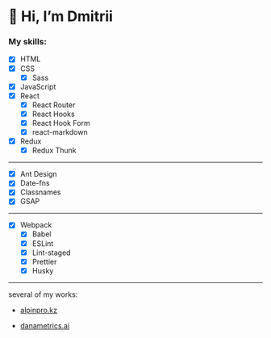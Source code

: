 # 👋 Hi, I’m Dmitrii

### My skills:

- [x] HTML
- [x] CSS
  - [x] Sass
- [x] JavaScript
- [x] React
  - [x] React Router
  - [x] React Hooks
  - [x] React Hook Form
  - [x] react-markdown
- [x] Redux
  - [x] Redux Thunk

---

- [x] Ant Design
- [x] Date-fns
- [x] Classnames
- [x] GSAP

---

 - [x] Webpack
    - [x] Babel
    - [x] ESLint
    - [x] Lint-staged
    - [x] Prettier
    - [x] Husky

---

several of my works:

- [alpinpro.kz](https://alpinpro.kz/)

- [danametrics.ai](https://danametrics.ai/)

[//]: # ( ✅ 👋 ✔️ )

[//]: # (👀 I’m interested in ...)

[//]: # (🌱 I’m currently learning Redux)

[//]: # (💞️ I’m looking to collaborate on ...)

[//]: # (📫 How to reach me ...)

[//]: # ()
[//]: # (✅ Requirements:)

[//]: # (✔️ 3+ years of professional experience as an HTML-coder)

[//]: # (✔️ Excellent knowledge of HTML, CSS)

[//]: # (✔️ Good understanding of UI/UX design and cross-browser layout)

[//]: # (✔️ Strong knowledge in CSS/JS animation)

[//]: # (✔️ Experience working with CSS Pre-Processors: Sass/Less)

[//]: # (✔️ Understanding of web application performance optimization)

[//]: # (✔️ Experience with Figma / Sketch / Photoshop)

[//]: # (✔️ At least Intermediate lvl of English)

[//]: # ()
[//]: # (✅ Nice to Have:)

[//]: # (✔️ Understanding of front-end build tools &#40;Gulp, Webpack, etc&#41;)

[//]: # (✔️ Knowledge of HTML email templates)

[//]: # (✔️ Experience working with CSS frameworks)

[//]: # (✔️ Experience working with template engines &#40;pug, Handlebars, etc&#41;)

[//]: # (✔️ Experience with Canvas API / WebGL / ThreeJS / GSAP)

[//]: # ()
[//]: # (✅Duties and opportunities)

[//]: # (✔️ Develop the efficient, fast and adaptive layout of interfaces)

[//]: # (✔️ Collaborate with developers and web designers to improve product)

[//]: # (✔️ Introduce ideas, solutions and optimise existing applications)

[//]: # ()
[//]: # ()
[//]: # (✅ We offer excellent benefits, including but not limited to:)

[//]: # ()
[//]: # (🧑🏻‍💻 Learning and development opportunities and interesting challenging tasks;)

[//]: # ()
[//]: # (📝 Official employment in accordance with the laws of Cyprus and the EU, registration of family members;)

[//]: # ()
[//]: # (✈️ Relocation package &#40;tickets, staying in a hotel for 2 weeks&#41;;)

[//]: # ()
[//]: # (🏋️‍♂️ Company fitness corner in the office for employees;)

[//]: # ()
[//]: # (📚 Opportunity to develop language skills and partial compensation for the cost of language classes;)

[//]: # ()
[//]: # (🎁 Birthday celebration present;)

[//]: # ()
[//]: # (🏝 Time for proper rest and 24 working days of Annual Vacation;)

[//]: # ()
[//]: # (🍲 Breakfasts and lunches in the office &#40;partially paid by the company&#41;.)

[//]: # ()
[//]: # ()
[//]: # ()
[//]: # (Join BrainRocket and rock with us! 🚀)